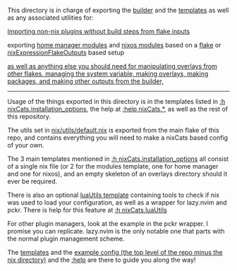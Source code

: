 This directory is in charge of exporting the [builder](../builder) and the [templates](../templates) as well as any associated utilities for:

[Importing non-nix plugins without build steps from flake inputs](./standardPluginOverlay.nix)

exporting [home manager modules](./homeManagerModule.nix) and [nixos modules](./nixosModule.nix) based on a [flake](../templates/fresh) or [nixExpressionFlakeOutputs](../templates/nixExpressionFlakeOutputs) based setup

[as well as anything else you should need for manipulating overlays from other flakes, managing the system variable, making overlays, making packages, and making other outputs from the builder,](./default.nix)

---

Usage of the things exported in this directory is in the templates listed in [:h nixCats.installation_options](../nixCatsHelp/installation.txt), the help at [:help nixCats.*](../nixCatsHelp), as well as the rest of this repository.

The utils set in [nix/utils/default.nix](./default.nix) is exported from the main flake of this repo, and contains everything you will need to make a nixCats based config of your own.

The 3 main templates mentioned in [:h nixCats.installation_options](../nixCatsHelp/installation.txt) all consist of a single nix file (or 2 for the modules template, one for home manager and one for nixos), and an empty skeleton of an overlays directory should it ever be required.

There is also an optional [luaUtils template](../templates/luaUtils) containing tools to check if nix was used to load your configuration, as well as a wrapper for lazy.nvim and pckr. There is help for this feature at [:h nixCats.luaUtils](../nixCatsHelp/luaUtils.txt)

For other plugin managers, look at the example in the pckr wrapper. I promise you can replicate. lazy.nvim is the only notable one that parts with the normal plugin management scheme.

The [templates](../templates) and the [example config (the top level of the repo minus the nix directory)](../..) and the [:help](../nixCatsHelp) are there to guide you along the way!

